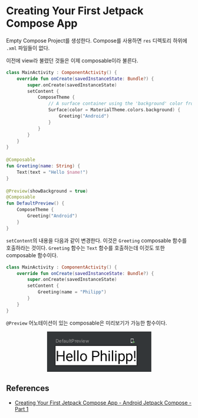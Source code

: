 # Creating Your First Jetpack Compose App

Empty Compose Project를 생성한다. Compose를 사용하면 `res` 디렉토리 하위에 `.xml` 파일들이 없다.

이전에 view라 불렸던 것들은 이제 composable이라 불른다.

```kotlin
class MainActivity : ComponentActivity() {
    override fun onCreate(savedInstanceState: Bundle?) {
        super.onCreate(savedInstanceState)
        setContent {
            ComposeTheme {
                // A surface container using the 'background' color from the theme
                Surface(color = MaterialTheme.colors.background) {
                    Greeting("Android")
                }
            }
        }
    }
}

@Composable
fun Greeting(name: String) {
    Text(text = "Hello $name!")
}

@Preview(showBackground = true)
@Composable
fun DefaultPreview() {
    ComposeTheme {
        Greeting("Android")
    }
}
```

`setContent`의 내용을 다음과 같이 변경한다. 이것은 `Greeting` composable 함수를 호출하라는 것이다. `Greeting` 함수는 `Text` 함수를 호출하는데 이것도 또한 composable 함수이다.

```kotlin
class MainActivity : ComponentActivity() {
    override fun onCreate(savedInstanceState: Bundle?) {
        super.onCreate(savedInstanceState)
        setContent {
            Greeting(name = "Philipp")
        }
    }
}
```

`@Preview` 어노테이션이 있는 composable은 미리보기가 가능한 함수이다.

<div align="center">
<img src="img/part-01/preview_annotation.png">
</div>

## References

* [Creating Your First Jetpack Compose App - Android Jetpack Compose - Part 1](https://www.youtube.com/watch?v=cDabx3SjuOY&list=PLQkwcJG4YTCSpJ2NLhDTHhi6XBNfk9WiC)